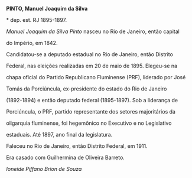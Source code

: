 **PINTO, Manuel Joaquim da Silva**



\* dep. est. RJ 1895-1897.



*Manuel Joaquim da Silva Pinto* nasceu no Rio de Janeiro, então capital

do Império, em 1842.



Candidatou-se a deputado estadual no Rio de Janeiro, então Distrito

Federal, nas eleições realizadas em 20 de maio de 1895. Elegeu-se na

chapa oficial do Partido Republicano Fluminense (PRF), liderado por José

Tomás da Porciúncula, ex-presidente do estado do Rio de Janeiro

(1892-1894) e então deputado federal (1895-1897). Sob a liderança de

Porciúncula, o PRF, partido representante dos setores majoritários da

oligarquia fluminense, foi hegemônico no Executivo e no Legislativo

estaduais. Até 1897, ano final da legislatura.



Faleceu no Rio de Janeiro, então Distrito Federal, em 1911.



Era casado com Guilhermina de Oliveira Barreto.



*Ioneide Piffano Brion de Souza*



